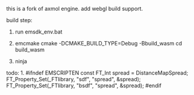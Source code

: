 this is a fork of axmol engine.
add webgl build support.

build step:
1. run emsdk_env.bat

2. emcmake cmake -DCMAKE_BUILD_TYPE=Debug -Bbuild_wasm
cd build_wasm
   
3. ninja






todo:
1.
#ifndef EMSCRIPTEN
        const FT_Int spread = DistanceMapSpread;
        FT_Property_Set(_FTlibrary, "sdf", "spread", &spread);
        FT_Property_Set(_FTlibrary, "bsdf", "spread", &spread);
#endif

